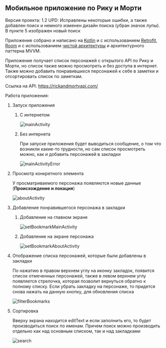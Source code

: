 ## Мобильное приложение по Рику и Морти

Версия проекта: 1.2
UPD: Исправлены некоторые ошибки, а также добавлен поиск и немного изменен дизайн поиска (убран значок лупы). В пункте 5 изображен новый поиск

Приложение собрано и написано на [Kotlin](https://kotlinlang.org/) и с использованием [Retrofit](https://square.github.io/retrofit/), [Room](https://developer.android.com/jetpack/androidx/releases/room) и с использованием [чистой архитектуры](https://developer.android.com/topic/architecture) и архитектурного паттерна MVVM.

Приложение получает список персонажей с открытого API по Рику и Морти, но список также можно просмотреть и без доступа в интернет. Также можно добавить понравившихся персонажей к себе в заметки и отсортировать список по заметкам.

Ссылка на API: https://rickandmortyapi.com/

Работа приложения:
1. Запуск приложения
	1. С интернетом

	   ![mainActivity](https://github.com/Lion00740/RickAndMorty/blob/master/images/mainActivity.png)
	2. Без интернета

	   При запуске приложения будет выводиться сообщение, о том что возникли какие-то трудности, но сам список просмотреть можно, как и добавить персонажей в закладки

	   ![mainActivityError](https://github.com/Lion00740/RickAndMorty/blob/master/images/mainActivityError.png)
2. Просмотр конкретного элемента

   У просматриваемого персонажа появляются новые данные (**Происхождение и локация**)

   ![aboutActivity](https://github.com/Lion00740/RickAndMorty/blob/master/images/aboutCharacter.png)
3. Добавление понравившегося персонажа в закладки
	1. Добавление на главном экране

	   ![setBookmarkMainActivity](https://github.com/Lion00740/RickAndMorty/blob/master/images/setBookmarkOnMainActivity.png)
	2. Добавление на экране персонажа

	   ![setBookmarkAboutActivity](https://github.com/Lion00740/RickAndMorty/blob/master/images/setBookmarkOnAboutActivity.png)
4. Отображение списка персонажей, которые были добавлены в закладки

   По нажатию в правом верхнем углу на иконку закладок, появится список отмеченных персонажей, также в левом верхнем углу появляется стрелочка, которая позволит вернуться обратно к полному списку.
   Если убрать закладку на персонаже, то придется снова нажать на данную кнопку, для обновления списка

   ![filterBookmarks](https://github.com/Lion00740/RickAndMorty/blob/master/images/filterBookmarks.png)
6. Сортировка

   Вверху экрана находится editText и если заполнить его, то будет производиться поиск по именам. Причем поиск можно производить отдельно как над основным списком, так и над закладками

   ![search](https://github.com/Lion00740/RickAndMorty/blob/master/images/search.png)
